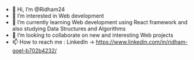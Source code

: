 - 👋 Hi, I’m @Ridham24
- 👀 I’m interested in Web development
- 🌱 I’m currently learning Web development using React framework and also studying Data Structures and Algorithms
- 💞️ I’m looking to collaborate on new and interesting Web projects
- 📫 How to reach me : LinkedIn -> https://www.linkedin.com/in/ridham-goel-b702b4232/

<!---
Ridham24/Ridham24 is a ✨ special ✨ repository because its `README.md` (this file) appears on your GitHub profile.
You can click the Preview link to take a look at your changes.
--->
